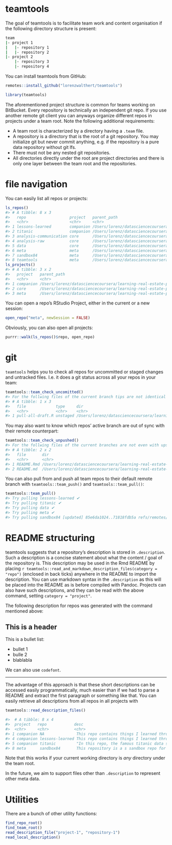 
<!-- README.md is generated from README.Rmd. Please edit that file -->

# teamtools

The goal of teamtools is to facilitate team work and content
organisation if the following directory structure is present:

``` bash
team
|- project 1
|   |- repository 1
|   |- repository 2
|- project 2
    |- repository 3
    |- repository 4
```

You can install teamtools from GitHub:

``` r
remotes::install_github("lorenzwalthert/teamtools")
```

``` r
library(teamtools)
```

The aforementioned project structure is common for teams working on
BitBucket. Every repository is technically an independent git repo. If
you use another remote git client you can anyways organize different
repos in projects under a team root. Note the following additional
requirements:

  - A team root is characterized by a directory having a `.team` file.
  - A repository is a directory that is the root of a git repository.
    You may initialize git but never commit anything, e.g. if the
    repository is a pure data repository without git lfs.
  - There must not be any nested git repositories.
  - All directories directly under the root are project directories and
    there is only one layer between the team root and the repositories.

# file navigation

You can easily list all repos or projects:

``` r
ls_repos()
#> # A tibble: 8 x 3
#>   repo                   project   parent_path                            
#>   <chr>                  <chr>     <chr>                                  
#> 1 lessons-learned        companion /Users/lorenz/datasciencecoursera/lear…
#> 2 titanic                companion /Users/lorenz/datasciencecoursera/lear…
#> 3 analysis-communication core      /Users/lorenz/datasciencecoursera/lear…
#> 4 analysis-raw           core      /Users/lorenz/datasciencecoursera/lear…
#> 5 data                   core      /Users/lorenz/datasciencecoursera/lear…
#> 6 meta                   meta      /Users/lorenz/datasciencecoursera/lear…
#> 7 sandbox84              meta      /Users/lorenz/datasciencecoursera/lear…
#> 8 teamtools              meta      /Users/lorenz/datasciencecoursera/lear…
ls_projects()
#> # A tibble: 3 x 2
#>   project   parent_path                                                   
#>   <chr>     <chr>                                                         
#> 1 companion /Users/lorenz/datasciencecoursera/learning-real-estate-price-…
#> 2 core      /Users/lorenz/datasciencecoursera/learning-real-estate-price-…
#> 3 meta      /Users/lorenz/datasciencecoursera/learning-real-estate-price-…
```

You can open a repo’s RStudio Project, either in the current or a new
session:

``` r
open_repo("meta", newSession = FALSE)
```

Obviously, you can also open all projects:

``` r
purrr::walk(ls_repos()$repo, open_repo)
```

# git

`teamtools` helps you to check all repos for uncommitted or staged
changes and untracked files. I.e. it does a git status across all your
repos in your team:

``` r
teamtools::team_check_uncomitted()
#> For the follwing files of the current branch tips are not identical to their INDEX counterpart:
#> # A tibble: 1 x 3
#>   file             type     dir                                                                                   
#>   <chr>            <chr>    <chr>                                                                                 
#> 1 pull-all-draft.R unstaged /Users/lorenz/datasciencecoursera/learning-real-estate-price-structures/meta/sandbox84
```

You may also want to know which repos’ active branch are out of sync
with their remote counterpart:

``` r
teamtools::team_check_unpushed()
#> For the follwing files of the current branches are not even with upstreams:
#> # A tibble: 2 x 2
#>   file       dir                                                                              
#>   <chr>      <chr>                                                                            
#> 1 README.Rmd /Users/lorenz/datasciencecoursera/learning-real-estate-price-structures/meta/meta
#> 2 README.md  /Users/lorenz/datasciencecoursera/learning-real-estate-price-structures/meta/meta
```

You can also pull from and push all team repos to their default remote
branch with `teamtools::team_push()` and `teamtools::team_pull()`:

``` r
teamtools::team_pull()
#> Try pulling lessons-learned ✔ 
#> Try pulling titanic ✔ 
#> Try pulling data ✔ 
#> Try pulling meta ✔ 
#> Try pulling sandbox84 [updated] 85e6da1024..71818fdb5a refs/remotes/origin/master ✔ 
```

# README structuring

teamtools suggests that a repository’s description is stored in
`.description`. Such a description is a concise statement about what the
content / goal of the repository is. This description may be used in the
Rmd README by placing `r
teamtools::read_and_markdown_description_files(category = "repo")`
(enclosed in back ticks) anywhere in the README to import the
description. You can use markdown syntax in the `.description` as this
will be placed into the README as is before compiled with Pandoc.
Projects can also have such descriptions, and they can be read with the
above command, setting `category = "project"`.

The following description for repos was generated with the command
mentioned above:

## This is a header

This is a bullet list:

  - bullet 1
  - bulle 2
  - blablabla

We can also use `codefont`.

-----

The advantage of this approach is that these short descriptions can be
accessed easily programmatically, much easier than if we had to parse a
README and extract the first paragraph or something like that. You can
easily retrieve all descriptions from all repos in all projects with

``` r
teamtools::read_description_files()
```

``` r
#>  # A tibble: 8 x 4
#>  project   repo            desc                                        class
#>  <chr>     <chr>           <chr>                                       <chr>
#> 1 companion NA              This repo contains things I learned throug… proj…
#> 4 companion lessons-learned This repo contains things I learned throug… repo 
#> 5 companion titanic         "In this repo, the famous titanic data set… repo 
#> 8 meta      sandbox84       This repository is a s sandbox repo for th… repo 
```

Note that this works if your current working directory is *any*
directory under the team root.

In the future, we aim to support files other than `.description` to
represent other meta data.

# Utilities

There are a bunch of other utility functions:

``` r
find_repo_root()
find_team_root()
read_description_file("project-1", "repository-1")
read_local_description()
```
